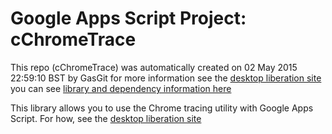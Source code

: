 # Google Apps Script Project: cChromeTrace
This repo (cChromeTrace) was automatically created on 02 May 2015 22:59:10 BST by GasGit
for more information see the [desktop liberation site](http://ramblings.mcpher.com/Home/excelquirks/drivesdk/gettinggithubready "desktop liberation")
you can see [library and dependency information here](dependencies.md)

This library allows you to use the Chrome tracing utility with Google Apps Script. For how, see the [desktop liberation site](http://ramblings.mcpher.com/Home/excelquirks/chrome/tracing/cchrometrace "desktop liberation")
